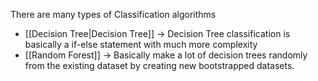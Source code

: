 There are many types of Classification algorithms
- [[Decision Tree|Decision Tree]] -> Decision Tree classification is basically a if-else statement with much more complexity
- [[Random Forest]] -> Basically make a lot of decision trees randomly from the existing dataset by creating new bootstrapped datasets.